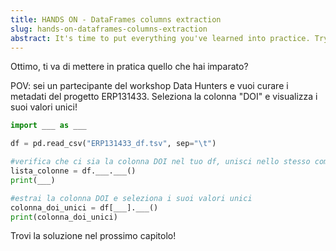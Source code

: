 ```yaml
---
title: HANDS ON - DataFrames columns extraction
slug: hands-on-dataframes-columns-extraction
abstract: It's time to put everything you've learned into practice. Try to correctly complete this code!
---
```


Ottimo, ti va di mettere in pratica quello che hai imparato?

POV: sei un partecipante del workshop Data Hunters e vuoi curare i metadati del progetto ERP131433. Seleziona la colonna "DOI" e visualizza i suoi valori unici!


```python
import ___ as ___

df = pd.read_csv("ERP131433_df.tsv", sep="\t")

#verifica che ci sia la colonna DOI nel tuo df, unisci nello stesso comando i due metodi che conosci!
lista_colonne = df.___.___()
print(___)

#estrai la colonna DOI e seleziona i suoi valori unici
colonna_doi_unici = df[___].___()
print(colonna_doi_unici)
```


Trovi la soluzione nel prossimo capitolo!